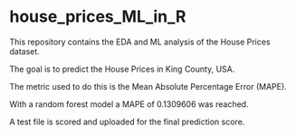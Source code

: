 # house_prices_ML_in_R
This repository contains the EDA and ML analysis of the House Prices dataset.

The goal is to predict the House Prices in King County, USA.

The metric used to do this is the Mean Absolute Percentage Error (MAPE).

With a random forest model a MAPE of 0.1309606 was reached.

A test file is scored and uploaded for the final prediction score.